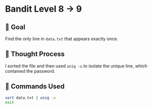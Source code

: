 # Bandit Level 8 → 9

## 🎯 Goal  
Find the only line in `data.txt` that appears exactly once.

## 🤔 Thought Process  
I sorted the file and then used `uniq -u` to isolate the unique line, which contained the password.

## 🔧 Commands Used
```bash
sort data.txt | uniq -u
exit
